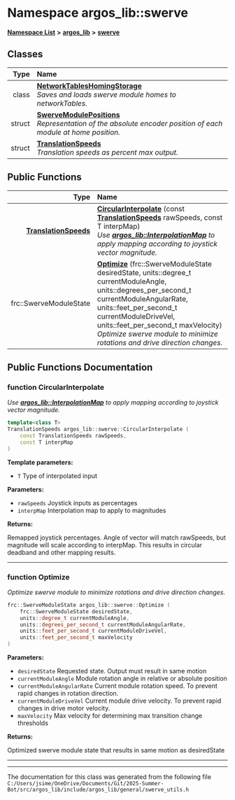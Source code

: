 

# Namespace argos\_lib::swerve



[**Namespace List**](namespaces.md) **>** [**argos\_lib**](namespaceargos__lib.md) **>** [**swerve**](namespaceargos__lib_1_1swerve.md)




















## Classes

| Type | Name |
| ---: | :--- |
| class | [**NetworkTablesHomingStorage**](classargos__lib_1_1swerve_1_1_network_tables_homing_storage.md) <br>_Saves and loads swerve module homes to networkTables._  |
| struct | [**SwerveModulePositions**](structargos__lib_1_1swerve_1_1_swerve_module_positions.md) <br>_Representation of the absolute encoder position of each module at home position._  |
| struct | [**TranslationSpeeds**](structargos__lib_1_1swerve_1_1_translation_speeds.md) <br>_Translation speeds as percent max output._  |






















## Public Functions

| Type | Name |
| ---: | :--- |
|  [**TranslationSpeeds**](structargos__lib_1_1swerve_1_1_translation_speeds.md) | [**CircularInterpolate**](#function-circularinterpolate) (const [**TranslationSpeeds**](structargos__lib_1_1swerve_1_1_translation_speeds.md) rawSpeeds, const T interpMap) <br>_Use_ [_**argos\_lib::InterpolationMap**_](classargos__lib_1_1_interpolation_map.md) _to apply mapping according to joystick vector magnitude._ |
|  frc::SwerveModuleState | [**Optimize**](#function-optimize) (frc::SwerveModuleState desiredState, units::degree\_t currentModuleAngle, units::degrees\_per\_second\_t currentModuleAngularRate, units::feet\_per\_second\_t currentModuleDriveVel, units::feet\_per\_second\_t maxVelocity) <br>_Optimize swerve module to minimize rotations and drive direction changes._  |




























## Public Functions Documentation




### function CircularInterpolate 

_Use_ [_**argos\_lib::InterpolationMap**_](classargos__lib_1_1_interpolation_map.md) _to apply mapping according to joystick vector magnitude._
```C++
template<class T>
TranslationSpeeds argos_lib::swerve::CircularInterpolate (
    const TranslationSpeeds rawSpeeds,
    const T interpMap
) 
```





**Template parameters:**


* `T` Type of interpolated input 



**Parameters:**


* `rawSpeeds` Joystick inputs as percentages 
* `interpMap` Interpolation map to apply to magnitudes 



**Returns:**

Remapped joystick percentages. Angle of vector will match rawSpeeds, but magnitude will scale according to interpMap. This results in circular deadband and other mapping results. 





        

<hr>



### function Optimize 

_Optimize swerve module to minimize rotations and drive direction changes._ 
```C++
frc::SwerveModuleState argos_lib::swerve::Optimize (
    frc::SwerveModuleState desiredState,
    units::degree_t currentModuleAngle,
    units::degrees_per_second_t currentModuleAngularRate,
    units::feet_per_second_t currentModuleDriveVel,
    units::feet_per_second_t maxVelocity
) 
```





**Parameters:**


* `desiredState` Requested state. Output must result in same motion 
* `currentModuleAngle` Module rotation angle in relative or absolute position 
* `currentModuleAngularRate` Current module rotation speed. To prevent rapid changes in rotation direction. 
* `currentModuleDriveVel` Current module drive velocity. To prevent rapid changes in drive motor velocity. 
* `maxVelocity` Max velocity for determining max transition change thresholds 



**Returns:**

Optimized swerve module state that results in same motion as desiredState 





        

<hr>

------------------------------
The documentation for this class was generated from the following file `C:/Users/jsime/OneDrive/Documents/Git/2025-Summer-Bot/src/argos_lib/include/argos_lib/general/swerve_utils.h`

